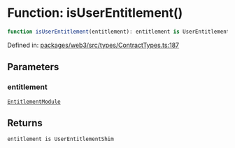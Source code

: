 # Function: isUserEntitlement()

```ts
function isUserEntitlement(entitlement): entitlement is UserEntitlementShim;
```

Defined in: [packages/web3/src/types/ContractTypes.ts:187](https://github.com/towns-protocol/towns/blob/0db1fd0ac7258e8db8cedfb6183e8eade8284fa1/packages/web3/src/types/ContractTypes.ts#L187)

## Parameters

### entitlement

[`EntitlementModule`](../interfaces/EntitlementModule.md)

## Returns

`entitlement is UserEntitlementShim`
